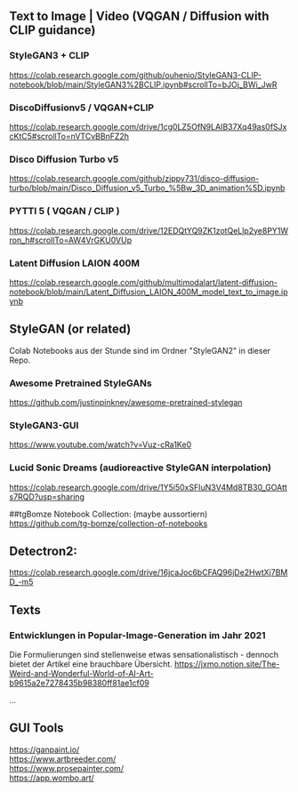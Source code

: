 ## Text to Image | Video (VQGAN / Diffusion with CLIP guidance)

### StyleGAN3 + CLIP <br>
https://colab.research.google.com/github/ouhenio/StyleGAN3-CLIP-notebook/blob/main/StyleGAN3%2BCLIP.ipynb#scrollTo=bJOj_BWi_JwR

### DiscoDiffusionv5 / VQGAN+CLIP <br>
https://colab.research.google.com/drive/1cg0LZ5OfN9LAIB37Xq49as0fSJxcKtC5#scrollTo=nVTCvBBnFZ2h

### Disco Diffusion Turbo v5 <br>
https://colab.research.google.com/github/zippy731/disco-diffusion-turbo/blob/main/Disco_Diffusion_v5_Turbo_%5Bw_3D_animation%5D.ipynb

### PYTTI 5 ( VQGAN / CLIP ) <br>
https://colab.research.google.com/drive/12EDQtYQ9ZK1zotQeLlp2ye8PY1Wron_h#scrollTo=AW4VrGKU0VUp

### Latent Diffusion LAION 400M <br>
https://colab.research.google.com/github/multimodalart/latent-diffusion-notebook/blob/main/Latent_Diffusion_LAION_400M_model_text_to_image.ipynb

## StyleGAN (or related)

Colab Notebooks aus der Stunde sind im Ordner "StyleGAN2" in dieser Repo.

### Awesome Pretrained StyleGANs <br>
https://github.com/justinpinkney/awesome-pretrained-stylegan

### StyleGAN3-GUI <br>
https://www.youtube.com/watch?v=Vuz-cRa1Ke0

### Lucid Sonic Dreams (audioreactive StyleGAN interpolation) <br>
https://colab.research.google.com/drive/1Y5i50xSFIuN3V4Md8TB30_GOAtts7RQD?usp=sharing

##tgBomze Notebook Collection: (maybe aussortiern) <br>
https://github.com/tg-bomze/collection-of-notebooks

## Detectron2:
https://colab.research.google.com/drive/16jcaJoc6bCFAQ96jDe2HwtXj7BMD_-m5


## Texts

### Entwicklungen in Popular-Image-Generation im Jahr 2021
Die Formulierungen sind stellenweise etwas sensationalistisch - dennoch bietet der Artikel eine brauchbare Übersicht.
https://jxmo.notion.site/The-Weird-and-Wonderful-World-of-AI-Art-b9615a2e7278435b98380ff81ae1cf09

...

## GUI Tools <br>
https://ganpaint.io/ <br>
https://www.artbreeder.com/ <br>
https://www.prosepainter.com/ <br>
https://app.wombo.art/

